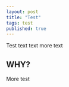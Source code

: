 ```yaml
---
layout: post
title: "Test"
tags: test
published: true
---
```


Test text text more text

<!--more-->

## WHY?

More test
